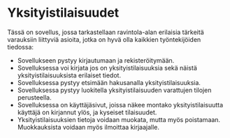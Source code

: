 # Yksityistilaisuudet
Tässä on sovellus, jossa tarkastellaan ravintola-alan erilaisia tärkeitä varauksiin liittyviä asioita, jotka on hyvä olla kaikkien työntekijöiden tiedossa:
- Sovellukseen pystyy kirjautumaan ja rekisteröitymään. 
- Sovelluksessa voi kirjata jos on yksityistilaisuuksia sekä näistä yksityistilaisuuksista erilaiset tiedot.
- Sovelluksessa pystyy etsimään hakusanalla yksityistilaisuuksia.
- Sovelluksessa pystyy luokitella yksityistilaisuuden varattujen tilojen perusteella.
- Sovelluksessa on käyttäjäsivut, joissa näkee montako yksityistilaisuutta käyttäjä on kirjannut ylös, ja kyseiset tilaisuudet.
- Yksityistilaisuuksien tietoja voidaan muokata, mutta myös poistamaan. Muokkauksista voidaan myös ilmoittaa kirjaajalle. 
